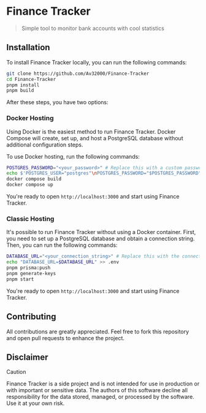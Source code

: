 # Finance Tracker

> Simple tool to monitor bank accounts with cool statistics

## Installation

To install Finance Tracker locally, you can run the following commands:

```sh
git clone https://github.com/Av32000/Finance-Tracker
cd Finance-Tracker
pnpm install
pnpm build
```

After these steps, you have two options:

### Docker Hosting

Using Docker is the easiest method to run Finance Tracker. Docker Compose will create, set up, and host a PostgreSQL database without additional configuration steps.

To use Docker hosting, run the following commands:

```sh
POSTGRES_PASSWORD="<your_password>" # Replace this with a custom password for the database
echo $'POSTGRES_USER="postgres"\nPOSTGRES_PASSWORD="$POSTGRES_PASSWORD"\nPOSTGRES_DB="ft"' >> .env
docker compose build
docker compose up
```

You're ready to open `http://localhost:3000` and start using Finance Tracker.

### Classic Hosting

It's possible to run Finance Tracker without using a Docker container. First, you need to set up a PostgreSQL database and obtain a connection string. Then, you can run the following commands:

```sh
DATABASE_URL="<your_connection_string>" # Replace this with the connection string of your PostgreSQL database
echo "DATABASE_URL=$DATABASE_URL" >> .env
pnpm prisma:push
pnpm generate-keys
pnpm start
```

You're ready to open `http://localhost:3000` and start using Finance Tracker.

## Contributing

All contributions are greatly appreciated. Feel free to fork this repository and open pull requests to enhance the project.

## Disclaimer

> [!CAUTION] 
> Finance Tracker is a side project and is not intended for use in production or with important or sensitive data. The authors of this software decline all responsibility for the data stored, managed, or processed by the software. Use it at your own risk.
